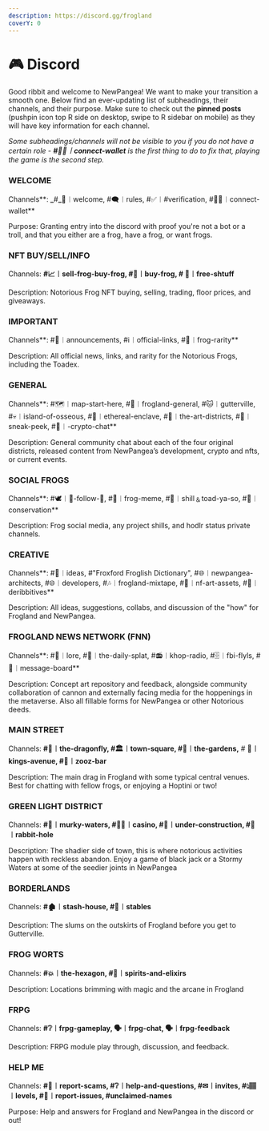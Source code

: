 ```yaml
---
description: https://discord.gg/frogland
coverY: 0
---
```


# 🎮 Discord

Good ribbit and welcome to NewPangea! We want to make your transition a smooth one. Below find an ever-updating list of subheadings, their channels, and their purpose. Make sure to check out the **pinned posts** (pushpin icon top R side on desktop, swipe to R sidebar on mobile) as they will have key information for each channel.

_Some subheadings/channels will not be visible to you if you do not have a certain role - **#🧙🏽︱connect-wallet** is the first thing to do to fix that, playing the game is the second step._

### WELCOME

Channels**: **_**#**_**🎈︱welcome, #🗨︱rules, #✅︱#verification, #🧙🏽︱connect-wallet**&#x20;

Purpose: Granting entry into the discord with proof you're not a bot or a troll, and that you either are a frog, have a frog, or want frogs.

### NFT BUY/SELL/INFO

Channels: _**#**_**📈︱sell-frog-buy-frog, #🐸︱buy-frog, # 🎁︱free-shtuff**

Description: Notorious Frog NFT buying, selling, trading, floor prices, and giveaways.

### IMPORTANT

Channels**: #📢︱announcements, #ℹ︱official-links, #💎︱frog-rarity**

Description: All official news, links, and rarity for the Notorious Frogs, including the Toadex.

### GENERAL

Channels**: #🗺︱map-start-here, #🐸︱frogland-general, #🐱︱gutterville,                                      #💀︱island-of-osseous, #👺︱ethereal-enclave, #🎨︱the-art-districts, #👀︱sneak-peek,                                  #🤑︱-crypto-chat**

Description: General community chat about each of the four original districts, released content from NewPangea’s development, crypto and nfts, or current events.

### SOCIAL FROGS

Channels**: #🕊︱🐸-follow-🐸, #🐸︱frog-meme, #🚀︱shill﹠toad-ya-so, #🌳︱conservation**

Description: Frog social media, any project shills, and hodlr status private channels.

### CREATIVE

Channels**: #🧠︱ideas, #"Froxford Froglish Dictionary", #🌐︱newpangea-architects, #🌐︱developers, #🎶︱frogland-mixtape, #🎨︱nf-art-assets, #🐸︱deribbitives**

Description: All ideas, suggestions, collabs, and discussion of the "how" for Frogland and NewPangea.

### FROGLAND NEWS NETWORK (FNN)

Channels**: #📜︱lore, #📰︱the-daily-splat, #📻︱khop-radio, #🗄︱fbi-flyls, #📝︱message-board**

Description: Concept art repository and feedback, alongside community collaboration of cannon and externally facing media for the hoppenings in the metaverse. Also all fillable forms for NewPangea or other Notorious deeds.

### MAIN STREET

Channels: **#🦋︱the-dragonfly, #🏛︱town-square, #💐︱the-gardens,** # **👑︱kings-avenue,  #🎷︱zooz-bar**

Description: The main drag in Frogland with some typical central venues. Best for chatting with fellow frogs, or enjoying a Hoptini or two!

### GREEN LIGHT DISTRICT

Channels: **#🌊︱murky-waters, #🧙🏽︱casino, #🚧︱under-construction, #🐰︱rabbit-hole**

Description: The shadier side of town, this is where notorious activities happen with reckless abandon. Enjoy a game of black jack or a Stormy Waters at some of the seedier joints in NewPangea

### BORDERLANDS

Channels: **#🏚︱stash-house, #🌳︱stables**

Description: The slums on the outskirts of Frogland before you get to Gutterville.

### FROG WORTS

Channels: **#💥︱the-hexagon, #🧪︱spirits-and-elixirs**

Description: Locations brimming with magic and the arcane in Frogland

### FRPG

Channels: **#❔︱frpg-gameplay, 🗣︱frpg-chat, 🗣︱frpg-feedback**

Description: FRPG module play through, discussion, and feedback.

### HELP ME

Channels: **#🏮︱report-scams, #❔︱help-and-questions, #✉︱invites, #👆🏽︱levels,                    #📛︱report-issues, #unclaimed-names**

Purpose: Help and answers for Frogland and NewPangea in the discord or out!

